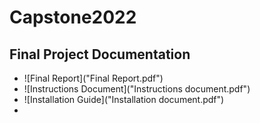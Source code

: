 # Capstone2022

## Final Project Documentation
- ![Final Report]("Final Report.pdf")
- ![Instructions Document]("Instructions document.pdf")
- ![Installation Guide]("Installation document.pdf")
- 
